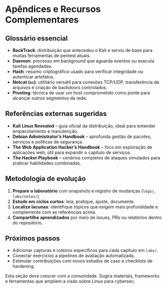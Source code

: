 # Apêndices e Recursos Complementares

## Glossário essencial
- **BackTrack**: distribuição que antecedeu o Kali e serviu de base para muitas ferramentas de pentest atuais.
- **Daemon**: processo em background que aguarda eventos ou executa tarefas agendadas.
- **Hash**: resumo criptográfico usado para verificar integridade ou autenticar artefatos.
- **Netcat (`nc`)**: utilitário versátil para conexões TCP/UDP, transferência de arquivos e criação de backdoors controlados.
- **Pivoting**: técnica de usar um host comprometido como ponte para alcançar outros segmentos da rede.

## Referências externas sugeridas
- **Kali Linux Revealed** – guia oficial da distribuição, ideal para entender empacotamento e manutenção.
- **Debian Administrator’s Handbook** – aprofunda gestão de pacotes, serviços e políticas de segurança.
- **The Web Application Hacker’s Handbook** – foco em exploração de aplicações web, útil para expandir o capítulo de serviços.
- **The Hacker Playbook** – cenários completos de ataques simulados para praticar habilidades combinadas.

## Metodologia de evolução
1. **Prepare o laboratório** com snapshots e registro de mudanças (`logs/`, `labs/notas/`).
2. **Estude em ciclos curtos**: leia, pratique, ajuste, documente.
3. **Localize lacunas**: identifique tópicos que exigem mais profundidade e complemente com as referências acima.
4. **Compartilhe aprendizados** por meio de issues, PRs ou relatórios dentro do repositório.

## Próximos passos
- Adicionar capturas e roteiros específicos para cada capítulo em `labs/`.
- Conectar exercícios a pipelines de avaliação automatizada.
- Estimular contribuições com novos estudos de caso e checklists de hardening.

Esta seção deve crescer com a comunidade. Sugira materiais, frameworks e ferramentas que ampliem a visão sobre Linux para cybersec.
